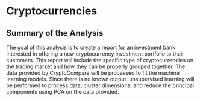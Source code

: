 # Cryptocurrencies

## Summary of the Analysis 

The goal of this analysis is to create a report for an investment bank interested in offering a new cryptocurrency investment portfolio to their customers. This report will include the specific type of cryptocurrencies on the trading market and how they can be properly grouped together. The data provided by CryptoCompare will be processed to fit the machine learning models. Since there is no known output, unsupervised learning will be performed to process data, cluster dimensions, and reduce the principal components using PCA on the data provided.


